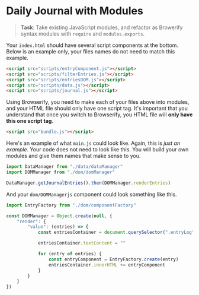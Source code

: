 # Daily Journal with Modules

> **Task**: Take existing JavaScript modules, and refactor as Browerify syntax modules with `require` and `modules.exports`.

Your `index.html` should have several script components at the bottom. Below is an example only, your files names do not need to match this example.

```html
<script src="scripts/entryComponent.js"></script>
<script src="scripts/filterEntries.js"></script>
<script src="scripts/entriesDOM.js"></script>
<script src="scripts/data.js"></script>
<script src="scripts/journal.js"></script>
```

Using Browserify, you need to make each of your files above into modules, and your HTML file should only have one script tag. It's important that you understand that once you switch to Browserify, you HTML file will **only have this one script tag**.

```html
<script src="bundle.js"></script>
```

Here's an example of what `main.js` could look like. Again, this is _just an example_. Your code does not need to look like this. You will build your own modules and give them names that make sense to you.

```js
import DataManager from "./data/dataManager"
import DOMManager from "./dom/domManager"

DataManager.getJournalEntries().then(DOMManager.renderEntries)
```

And your `dom/DOMManagerjs` component could look something like this.

```js
import EntryFactory from "./dom/componentFactory"

const DOMManager = Object.create(null, {
    "render": {
        "value": (entries) => {
            const entriesContainer = document.querySelector(".entryLog")

            entriesContainer.textContent = ""

            for (entry of entries) {
                const entryComponent = EntryFactory.create(entry)
                entriesContainer.innerHTML += entryComponent
            }
        }
    }
})
```
